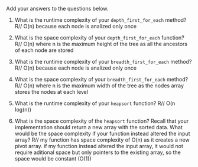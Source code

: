 Add your answers to the questions below.

1. What is the runtime complexity of your `depth_first_for_each` method?
R// O(n) because each node is analized only once

2. What is the space complexity of your `depth_first_for_each` function?
R// O(n) where n is the maximum height of the tree as all the ancestors of each node are stored

3. What is the runtime complexity of your `breadth_first_for_each` method?
R// O(n) because each node is analized only once

4. What is the space complexity of your `breadth_first_for_each` method?
R// O(n) where n is the maximum width of the tree as the nodes array stores the nodes at each level

5. What is the runtime complexity of your `heapsort` function?
R// O(n log(n))

6. What is the space complexity of the `heapsort` function? Recall that your implementation should return a new array with the sorted data. What would be the space complexity if your function instead altered the input array?
R// my function has space complexity of O(n) as it creates a new pivot array. if my function instead altered the input array, it would not require aditional space but only pointers to the existing array, so the space would be constant (O(1))
